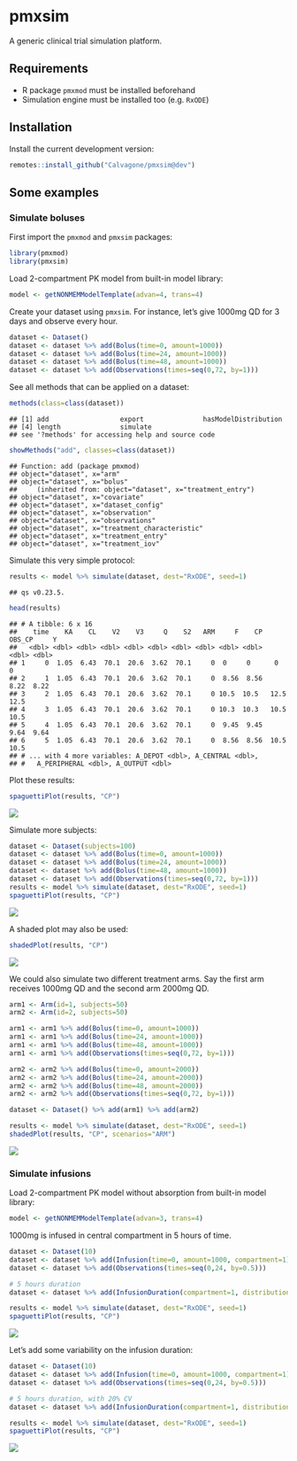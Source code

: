 
# pmxsim

A generic clinical trial simulation platform.

## Requirements

-   R package `pmxmod` must be installed beforehand
-   Simulation engine must be installed too (e.g. `RxODE`)

## Installation

Install the current development version:

``` r
remotes::install_github("Calvagone/pmxsim@dev")
```

## Some examples

### Simulate boluses

First import the `pmxmod` and `pmxsim` packages:

``` r
library(pmxmod)
library(pmxsim)
```

Load 2-compartment PK model from built-in model library:

``` r
model <- getNONMEMModelTemplate(advan=4, trans=4)
```

Create your dataset using `pmxsim`. For instance, let’s give 1000mg QD
for 3 days and observe every hour.

``` r
dataset <- Dataset()
dataset <- dataset %>% add(Bolus(time=0, amount=1000))
dataset <- dataset %>% add(Bolus(time=24, amount=1000))
dataset <- dataset %>% add(Bolus(time=48, amount=1000))
dataset <- dataset %>% add(Observations(times=seq(0,72, by=1)))
```

See all methods that can be applied on a dataset:

``` r
methods(class=class(dataset))
```

    ## [1] add                  export               hasModelDistribution
    ## [4] length               simulate            
    ## see '?methods' for accessing help and source code

``` r
showMethods("add", classes=class(dataset))
```

    ## Function: add (package pmxmod)
    ## object="dataset", x="arm"
    ## object="dataset", x="bolus"
    ##     (inherited from: object="dataset", x="treatment_entry")
    ## object="dataset", x="covariate"
    ## object="dataset", x="dataset_config"
    ## object="dataset", x="observation"
    ## object="dataset", x="observations"
    ## object="dataset", x="treatment_characteristic"
    ## object="dataset", x="treatment_entry"
    ## object="dataset", x="treatment_iov"

Simulate this very simple protocol:

``` r
results <- model %>% simulate(dataset, dest="RxODE", seed=1)
```

    ## qs v0.23.5.

``` r
head(results)
```

    ## # A tibble: 6 x 16
    ##    time    KA    CL    V2    V3     Q    S2   ARM     F    CP OBS_CP     Y
    ##   <dbl> <dbl> <dbl> <dbl> <dbl> <dbl> <dbl> <dbl> <dbl> <dbl>  <dbl> <dbl>
    ## 1     0  1.05  6.43  70.1  20.6  3.62  70.1     0  0     0      0     0   
    ## 2     1  1.05  6.43  70.1  20.6  3.62  70.1     0  8.56  8.56   8.22  8.22
    ## 3     2  1.05  6.43  70.1  20.6  3.62  70.1     0 10.5  10.5   12.5  12.5 
    ## 4     3  1.05  6.43  70.1  20.6  3.62  70.1     0 10.3  10.3   10.5  10.5 
    ## 5     4  1.05  6.43  70.1  20.6  3.62  70.1     0  9.45  9.45   9.64  9.64
    ## 6     5  1.05  6.43  70.1  20.6  3.62  70.1     0  8.56  8.56  10.5  10.5 
    ## # ... with 4 more variables: A_DEPOT <dbl>, A_CENTRAL <dbl>,
    ## #   A_PERIPHERAL <dbl>, A_OUTPUT <dbl>

Plot these results:

``` r
spaguettiPlot(results, "CP")
```

![](README_files/figure-gfm/unnamed-chunk-7-1.png)<!-- -->

Simulate more subjects:

``` r
dataset <- Dataset(subjects=100)
dataset <- dataset %>% add(Bolus(time=0, amount=1000))
dataset <- dataset %>% add(Bolus(time=24, amount=1000))
dataset <- dataset %>% add(Bolus(time=48, amount=1000))
dataset <- dataset %>% add(Observations(times=seq(0,72, by=1)))
results <- model %>% simulate(dataset, dest="RxODE", seed=1)
spaguettiPlot(results, "CP")
```

![](README_files/figure-gfm/unnamed-chunk-8-1.png)<!-- -->

A shaded plot may also be used:

``` r
shadedPlot(results, "CP")
```

![](README_files/figure-gfm/unnamed-chunk-9-1.png)<!-- -->

We could also simulate two different treatment arms. Say the first arm
receives 1000mg QD and the second arm 2000mg QD.

``` r
arm1 <- Arm(id=1, subjects=50)
arm2 <- Arm(id=2, subjects=50)

arm1 <- arm1 %>% add(Bolus(time=0, amount=1000))
arm1 <- arm1 %>% add(Bolus(time=24, amount=1000))
arm1 <- arm1 %>% add(Bolus(time=48, amount=1000))
arm1 <- arm1 %>% add(Observations(times=seq(0,72, by=1)))

arm2 <- arm2 %>% add(Bolus(time=0, amount=2000))
arm2 <- arm2 %>% add(Bolus(time=24, amount=2000))
arm2 <- arm2 %>% add(Bolus(time=48, amount=2000))
arm2 <- arm2 %>% add(Observations(times=seq(0,72, by=1)))

dataset <- Dataset() %>% add(arm1) %>% add(arm2)

results <- model %>% simulate(dataset, dest="RxODE", seed=1)
shadedPlot(results, "CP", scenarios="ARM")
```

![](README_files/figure-gfm/unnamed-chunk-10-1.png)<!-- -->

### Simulate infusions

Load 2-compartment PK model without absorption from built-in model
library:

``` r
model <- getNONMEMModelTemplate(advan=3, trans=4)
```

1000mg is infused in central compartment in 5 hours of time.

``` r
dataset <- Dataset(10)
dataset <- dataset %>% add(Infusion(time=0, amount=1000, compartment=1))
dataset <- dataset %>% add(Observations(times=seq(0,24, by=0.5)))

# 5 hours duration
dataset <- dataset %>% add(InfusionDuration(compartment=1, distribution=ConstantDistribution(5)))

results <- model %>% simulate(dataset, dest="RxODE", seed=1)
spaguettiPlot(results, "CP")
```

![](README_files/figure-gfm/unnamed-chunk-12-1.png)<!-- -->

Let’s add some variability on the infusion duration:

``` r
dataset <- Dataset(10)
dataset <- dataset %>% add(Infusion(time=0, amount=1000, compartment=1))
dataset <- dataset %>% add(Observations(times=seq(0,24, by=0.5)))

# 5 hours duration, with 20% CV
dataset <- dataset %>% add(InfusionDuration(compartment=1, distribution=LogNormalDistribution(meanlog=log(5), sdlog=0.2)))

results <- model %>% simulate(dataset, dest="RxODE", seed=1)
spaguettiPlot(results, "CP")
```

![](README_files/figure-gfm/unnamed-chunk-13-1.png)<!-- -->

